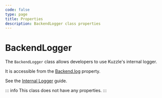 ```yaml
---
code: false
type: page
title: Properties
description: BackendLogger class properties
---
```


# BackendLogger

The `BackendLogger` class allows developers to use Kuzzle's internal logger.  

It is accessible from the [Backend.log](/core/2/framework/classes/backend/properties#log) property.

See the [Internal Logger](/core/2/guides/advanced/10-internal-logger) guide.

::: info
This class does not have any properties.
:::
